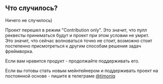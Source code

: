 ## Что случилось?

Ничего не случилось)

Проект перешел в режим "Contribution only". Это значит, что пулл реквесты приниматься будут и проект при этом условии не умрет.  
Это значит, что сейчас волноваться точно не стоит, возможно стоит постепенно присмотреться к другим способам решения задач фреймворка.  

Если вам нравится продукт - продолжайте поддерживать его.  

Если вы готовы стать новым мейнтейнером и поддерживать проект на постоянной основе - пишите в телеграме [@timoniq](https://t.me/timoniq)
